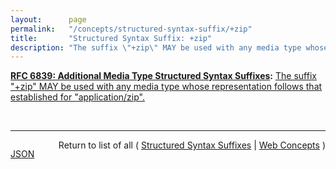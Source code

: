 ```yaml
---
layout:      page
permalink:   "/concepts/structured-syntax-suffix/+zip"
title:       "Structured Syntax Suffix: +zip"
description: "The suffix \"+zip\" MAY be used with any media type whose representation follows that established for \"application/zip\"."
---
```


**[RFC 6839: Additional Media Type Structured Syntax Suffixes](/specs/IETF/RFC/6839 "A content media type name sometimes includes partitioned meta-information distinguished by a structured syntax to permit noting an attribute of the media as a suffix to the name. This document defines several structured syntax suffixes for use with media type registrations. In particular, it defines and registers the &#34;+json&#34;, &#34;+ber&#34;, &#34;+der&#34;, &#34;+fastinfoset&#34;, &#34;+wbxml&#34; and &#34;+zip&#34; structured syntax suffixes, and provides a media type structured syntax suffix registration form for the &#34;+xml&#34; structured syntax suffix."):** [The suffix "+zip" MAY be used with any media type whose representation follows that established for "application/zip".](http://tools.ietf.org/html/rfc6839#section-3.6 "Read documentation for Structured Syntax Suffix &#34;+zip&#34;")

<br/>
<hr/>

<p style="float : left"><a href="./+zip.json" title="JSON representing this particular Web Concept value">JSON</a></p>
<p style="text-align: right">Return to list of all ( <a href="../structured-syntax-suffixes">Structured Syntax Suffixes</a> | <a href="../">Web Concepts</a> )</p>

